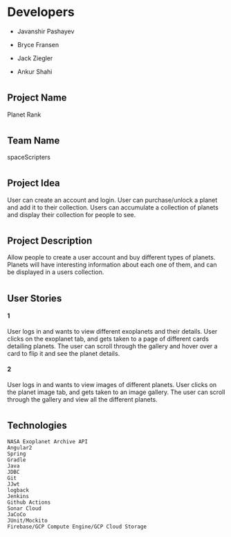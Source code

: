 # Developers
  - Javanshir Pashayev
  
  - Bryce Fransen
  - Jack Ziegler
  - Ankur Shahi
  #

## Project Name
Planet Rank
#  

## Team Name
spaceScripters
#

## Project Idea
User can create an account and login. User can purchase/unlock a planet and add it to their collection. Users can accumulate a collection of planets and display their collection for people to see.
#
## Project Description
Allow people to create a user account and buy different types of planets. Planets will have interesting information about each one of them, and can be displayed in a users collection.
#
## User Stories
#### 1 
User logs in and wants to view different exoplanets and their details. User clicks on the exoplanet tab, and gets taken to a page of different cards detailing planets. The user can scroll through the gallery and hover over a card to flip it and see the planet details.

#### 2
User logs in and wants to view images of different planets. User clicks on the planet image tab, and gets taken to an image gallery. The user can scroll through the gallery and view all the different planets.
#
## Technologies
    NASA Exoplanet Archive API 
    Angular2
    Spring
    Gradle 
    Java
    JDBC
    Git
    JJwt
    logback
    Jenkins
    Github Actions
    Sonar Cloud
    JaCoCo
    JUnit/Mockito
    Firebase/GCP Compute Engine/GCP Cloud Storage
